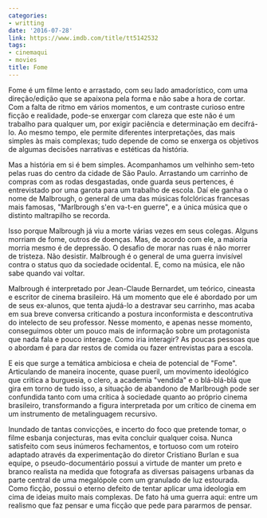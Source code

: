 ```yaml
---
categories:
- writting
date: '2016-07-28'
link: https://www.imdb.com/title/tt5142532
tags:
- cinemaqui
- movies
title: Fome
---
```


Fome é um filme lento e arrastado, com seu lado amadorístico, com uma direção/edição que se apaixona pela forma e não sabe a hora de cortar. Com a falta de ritmo em vários momentos, e um contraste curioso entre ficção e realidade, pode-se enxergar com clareza que este não é um trabalho para qualquer um, por exigir paciência e determinação em decifrá-lo. Ao mesmo tempo, ele permite diferentes interpretações, das mais simples às mais complexas; tudo depende de como se enxerga os objetivos de algumas decisões narrativas e estéticas da história.

Mas a história em si é bem simples. Acompanhamos um velhinho sem-teto pelas ruas do centro da cidade de São Paulo. Arrastando um carrinho de compras com as rodas desgastadas, onde guarda seus pertences, é entrevistado por uma garota para um trabalho de escola. Daí ele ganha o nome de Malbrough, o general de uma das músicas folclóricas francesas mais famosas, "Marlbrough s'en va-t-en guerre", e a única música que o distinto maltrapilho se recorda.

Isso porque Malbrough já viu a morte várias vezes em seus colegas. Alguns morriam de fome, outros de doenças. Mas, de acordo com ele, a maioria morria mesmo é de depressão. O desafio de morar nas ruas é não morrer de tristeza. Não desistir. Malbrough é o general de uma guerra invisível contra o status quo da sociedade ocidental. E, como na música, ele não sabe quando vai voltar.

Malbrough é interpretado por Jean-Claude Bernardet, um teórico, cineasta e escritor de cinema brasileiro. Há um momento que ele é abordado por um de seus ex-alunos, que tenta ajudá-lo a destravar seu carrinho, mas acaba em sua breve conversa criticando a postura inconformista e descontrutiva do intelecto de seu professor. Nesse momento, e apenas nesse momento, conseguimos obter um pouco mais de informação sobre um protagonista que nada fala e pouco interage. Como iria interagir? As poucas pessoas que o abordam é para dar restos de comida ou fazer entrevistas para a escola.

E eis que surge a temática ambiciosa e cheia de potencial de "Fome". Articulando de maneira inocente, quase pueril, um movimento ideológico que critica a burguesia, o clero, a academia "vendida" e o blá-blá-blá que gira em torno de tudo isso, a situação de abandono de Marlbrough pode ser confundida tanto com uma crítica à sociedade quanto ao próprio cinema brasileiro, transformando a figura interpretada por um crítico de cinema em um instrumento de metalinguagem recursivo.

Inundado de tantas convicções, e incerto do foco que pretende tomar, o filme esbanja conjecturas, mas evita concluir qualquer coisa. Nunca satisfeito com seus inúmeros fechamentos, e tortuoso com um roteiro adaptado através da experimentação do diretor Cristiano Burlan e sua equipe, o pseudo-documentário possui a virtude de manter um preto e branco realista na medida que fotografa as diversas paisagens urbanas da parte central de uma megalópole com um granulado de luz estourada. Como ficção, possui o eterno defeito de tentar aplicar uma ideologia em cima de ideias muito mais complexas. De fato há uma guerra aqui: entre um realismo que faz pensar e uma ficção que pede para pararmos de pensar.

